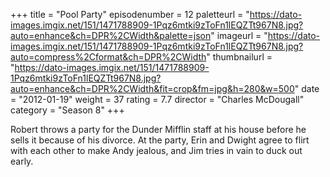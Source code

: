 +++
title = "Pool Party"
episodenumber = 12
paletteurl = "https://dato-images.imgix.net/151/1471788909-1Pqz6mtki9zToFn1lEQZTt967N8.jpg?auto=enhance&ch=DPR%2CWidth&palette=json"
imageurl = "https://dato-images.imgix.net/151/1471788909-1Pqz6mtki9zToFn1lEQZTt967N8.jpg?auto=compress%2Cformat&ch=DPR%2CWidth"
thumbnailurl = "https://dato-images.imgix.net/151/1471788909-1Pqz6mtki9zToFn1lEQZTt967N8.jpg?auto=enhance&ch=DPR%2CWidth&fit=crop&fm=jpg&h=280&w=500"
date = "2012-01-19"
weight = 37
rating = 7.7
director = "Charles McDougall"
category = "Season 8"
+++

Robert throws a party for the Dunder Mifflin staff at his house before he sells it because of his divorce. At the party, Erin and Dwight agree to flirt with each other to make Andy jealous, and Jim tries in vain to duck out early.